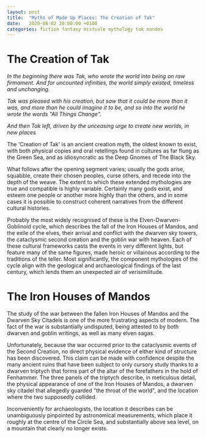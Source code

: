 ```yaml
---
layout: post
title:  "Myths of Made Up Places: The Creation of Tak"
date:   2020-08-02 20:00:00 +0100
categories: fiction fantasy mistvale mythology tak mandos
---
```


# The Creation of Tak

_In the beginning there was Tak, who wrote the world into being on raw firmament. And for uncounted infinities, the world simply existed, timeless and unchanging._

_Tak was pleased with his creation, but saw that it could be more than it was, and more than he could imagine it to be, and so into the world he wrote the words "All Things Change"._

_And then Tak left, driven by the unceasing urge to create new worlds, in new places_

The 'Creation of Tak' is an ancient creation myth, the oldest known to exist, with both physical copies and oral retellings found in cultures as far flung as the Green Sea, and as idiosyncratic as the Deep Gnomes of The Black Sky.

What follows after the opening segment varies; usually the gods arise, squabble, create their chosen peoples, curse others, and recede into the depth of the weave. The extent to which these extended mythologies are true and compatible is highly variable. Certainly many gods exist, and esteem one people or another more highly than the others, and in some cases it is possible to construct coherent narratives from the different cultural histories.

Probably the most widely recognised of these is the Elven-Dwarven-Goblinoid cycle, which describes the fall of the Iron Houses of Mandos, and the exile of the elves, their arrival and conflict with the dwarven sky towers, the cataclysmic second creation and the goblin war with heaven. Each of these cultural frameworks casts the events in very different lights, but feature many of the same figures, made heroic or villainous according to the traditions of the teller. Most significantly, the component mythologies of the cycle align with the geological and archaeological findings of the last century, which lends them an unexpected air of verisimilitude.

# The Iron Houses of Mandos

The study of the war between the fallen Iron Houses of Mandos and the Dwarven Sky Citadels is one of the more frustrating aspects of modern. The fact of the war is substantially undisputed, being attested to by both dwarven and goblin writings, as well as many elven sagas.

Unfortunately, because the war occurred prior to the cataclysmic events of the Second Creation, no direct physical evidence of either kind of structure has been discovered. This claim can be made with confidence despite the many ancient ruins that have been subject to only cursory study thanks to a dwarven triptych that forms part of the altar of the forefathers in the hold of Fenhammer. The three panels of the triptych describe, in meticulous detail, the physical appearance of one of the Iron Houses of Mandos, a dwarven sky citadel that allegedly guarded "the throat of the world", and the location where the two supposedly collided.

Inconveniently for archaeologists, the location it describes can be unambiguously pinpointed by astronomical measurements, which place it roughly at the centre of the Circle Sea, and substantially above sea level, on a mountain that clearly no longer exists.